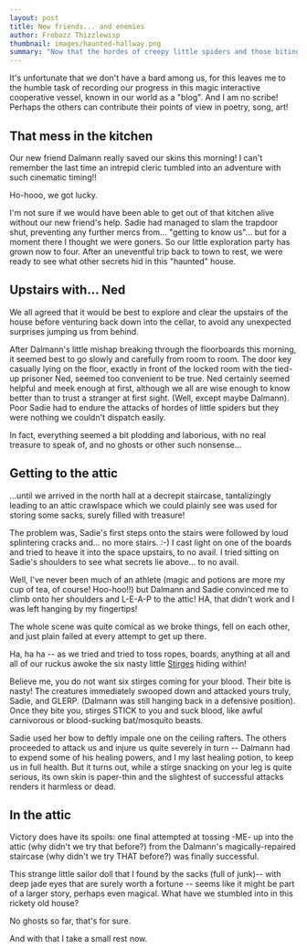 ```yaml
---
layout: post
title: New friends... and enemies
author: Frobozz Thizzlewisp
thumbnail: images/haunted-hallway.png
summary: "Now that the hordes of creepy little spiders and those biting, blood-sucking stirges have been dispatched, it's time to take a rest and record the day's work thus far..."
---
```


It's unfortunate that we don't have a bard among us, for this leaves me to the humble task of recording our progress in this magic interactive cooperative vessel, known in our world as a "blog". And I am no scribe! Perhaps the others can contribute their points of view in poetry, song, art!

## That mess in the kitchen

Our new friend Dalmann really saved our skins this morning! I can't remember the last time an intrepid cleric tumbled into an adventure with such cinematic timing!!

Ho-hooo, we got lucky.

I'm not sure if we would have been able to get out of that kitchen alive without our new friend's help. Sadie had managed to slam the trapdoor shut, preventing any further mercs from... "getting to know us"... but for a moment there I thought we were goners. So our little exploration party has grown now to four. After an uneventful trip back to town to rest, we were ready to see what other secrets hid in this "haunted" house.

## Upstairs with... Ned

We all agreed that it would be best to explore and clear the upstairs of the house before venturing back down into the cellar, to avoid any unexpected surprises jumping us from behind.

After Dalmann's little mishap breaking through the floorboards this morning, it seemed best to go slowly and carefully from room to room. The door key casually lying on the floor, exactly in front of the locked room with the tied-up prisoner Ned, seemed too convenient to be true. Ned certainly seemed helpful and meek enough at first, although we all are wise enough to know better than to trust a stranger at first sight. (Well, except maybe Dalmann). Poor Sadie had to endure the attacks of hordes of little spiders but they were nothing we couldn't dispatch easily.

In fact, everything seemed a bit plodding and laborious, with no real treasure to speak of, and no ghosts or other such nonsense...

## Getting to the attic

...until we arrived in the north hall at a decrepit staircase, tantalizingly leading to an attic crawlspace which we could plainly see was used for storing some sacks, surely filled with treasure!

The problem was, Sadie's first steps onto the stairs were followed by loud splintering cracks and... no more stairs. :-) I cast light on one of the boards and tried to heave it into the space upstairs, to no avail. I tried sitting on Sadie's shoulders to see what secrets lie above... to no avail.

Well, I've never been much of an athlete (magic and potions are more my cup of tea, of course! Hoo-hoo!!) but Dalmann and Sadie convinced me to climb onto her shoulders and L-E-A-P to the attic! HA, that didn't work and I was left hanging by my fingertips!

The whole scene was quite comical as we broke things, fell on each other, and just plain failed at every attempt to get up there.

Ha, ha ha -- as we tried and tried to toss ropes, boards, anything at all and all of our ruckus awoke the six nasty little [Stirges](https://duckduckgo.com/?t=ffab&q=stirge&atb=v220-1&iax=images&ia=images) hiding within!

Believe me, you do not want six stirges coming for your blood. Their bite is nasty! The creatures immediately swooped down and attacked yours truly, Sadie, and GLERP. (Dalmann was still hanging back in a defensive position). Once they bite you, stirges STICK to you and suck blood, like awful carnivorous or blood-sucking bat/mosquito beasts.

Sadie used her bow to deftly impale one on the ceiling rafters. The others proceeded to attack us and injure us quite severely in turn -- Dalmann had to expend some of his healing powers, and I my last healing potion, to keep us in full health. But it turns out, while a stirge snacking on your leg is quite serious, its own skin is paper-thin and the slightest of successful attacks renders it harmless or dead.

## In the attic

Victory does have its spoils: one final attempted at tossing -ME- up into the attic (why didn't we try that before?) from the Dalmann's magically-repaired staircase (why didn't we try THAT before?) was finally successful.

This strange little sailor doll that I found by the sacks (full of junk)-- with deep jade eyes that are surely worth a fortune -- seems like it might be part of a larger story, perhaps even magical. What have we stumbled into in this rickety old house?

No ghosts so far, that's for sure.

And with that I take a small rest now.

